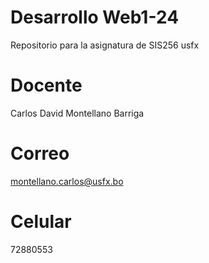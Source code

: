 # Desarrollo Web1-24
Repositorio para la asignatura de SIS256 usfx
# Docente
Carlos David Montellano Barriga
# Correo
montellano.carlos@usfx.bo
# Celular
72880553



